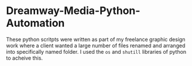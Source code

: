 # Dreamway-Media-Python-Automation
These python scritpts were written as part of my freelance graphic design work where a client wanted a large number of files renamed and arranged into specifically named folder.
I used the `os` and `shutill` libraries of python to acheive this.
